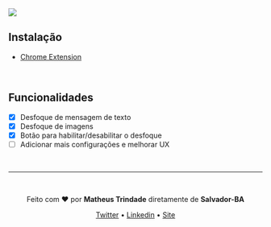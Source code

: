 <img src="https://imgur.com/qd3dsjJ.png" />

<br />

## Instalação
* [Chrome Extension](https://chrome.google.com/webstore/detail/dodger/donkgipeppcknehcdjomiloldcecpcap?hl=pt-BR&authuser=0)

<br />

##  Funcionalidades
- [x] Desfoque de mensagem de texto
- [x] Desfoque de imagens
- [x] Botão para habilitar/desabilitar o desfoque
- [ ] Adicionar mais configurações e melhorar UX

<br/>

---

<br/>

<p align="center">Feito com <b>♥</b> por <b>Matheus Trindade</b> diretamente de <b>Salvador-BA</b></p>

<p align="center">
  <a href="https://twitter.com/trnddev">Twitter</a> •
  <a href="https://www.linkedin.com/in/trindadematheus/">Linkedin</a> •
  <a href="https://matheustrindade.dev.br/">Site</a>
</p>

